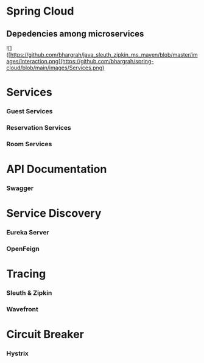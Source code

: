 # Spring Cloud

## Depedencies among microservices 
![]([https://github.com/bhargrah/java_sleuth_zipkin_ms_maven/blob/master/images/Interaction.png](https://github.com/bhargrah/spring-cloud/blob/main/images/Services.png)

# Services
### Guest Services
### Reservation Services
### Room Services

# API Documentation
### Swagger

# Service Discovery 
### Eureka Server
### OpenFeign

# Tracing
### Sleuth & Zipkin 
### Wavefront

# Circuit Breaker
### Hystrix

